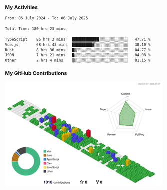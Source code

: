 ### My Activities

<!--START_SECTION:waka-->

```txt
From: 06 July 2024 - To: 06 July 2025

Total Time: 180 hrs 23 mins

TypeScript    86 hrs 3 mins   ████████████░░░░░░░░░░░░░   47.71 %
Vue.js        68 hrs 43 mins  █████████▓░░░░░░░░░░░░░░░   38.10 %
Rust          8 hrs 36 mins   █▒░░░░░░░░░░░░░░░░░░░░░░░   04.77 %
JSON          7 hrs 21 mins   █░░░░░░░░░░░░░░░░░░░░░░░░   04.08 %
Other         2 hrs 4 mins    ▒░░░░░░░░░░░░░░░░░░░░░░░░   01.15 %
```

<!--END_SECTION:waka-->

### My GitHub Contributions

![](./profile-3d-contrib/profile-gitblock.svg)
